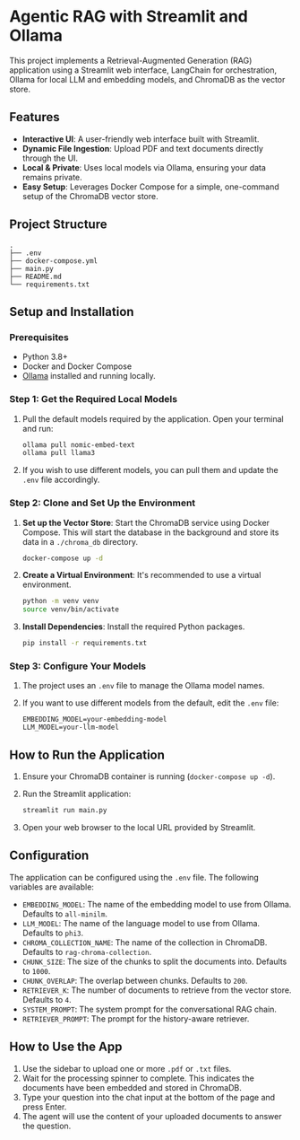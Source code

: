 # Agentic RAG with Streamlit and Ollama

This project implements a Retrieval-Augmented Generation (RAG) application using a Streamlit web interface, LangChain for orchestration, Ollama for local LLM and embedding models, and ChromaDB as the vector store.

## Features

- **Interactive UI**: A user-friendly web interface built with Streamlit.
- **Dynamic File Ingestion**: Upload PDF and text documents directly through the UI.
- **Local & Private**: Uses local models via Ollama, ensuring your data remains private.
- **Easy Setup**: Leverages Docker Compose for a simple, one-command setup of the ChromaDB vector store.

## Project Structure

```
.
├── .env
├── docker-compose.yml
├── main.py
├── README.md
└── requirements.txt
```

## Setup and Installation

### Prerequisites

- Python 3.8+
- Docker and Docker Compose
- [Ollama](https://ollama.com/) installed and running locally.

### Step 1: Get the Required Local Models

1.  Pull the default models required by the application. Open your terminal and run:

    ```bash
    ollama pull nomic-embed-text
    ollama pull llama3
    ```

2.  If you wish to use different models, you can pull them and update the `.env` file accordingly.

### Step 2: Clone and Set Up the Environment

1.  **Set up the Vector Store**: Start the ChromaDB service using Docker Compose. This will start the database in the background and store its data in a `./chroma_db` directory.

    ```bash
    docker-compose up -d
    ```

2.  **Create a Virtual Environment**: It's recommended to use a virtual environment.

    ```bash
    python -m venv venv
    source venv/bin/activate
    ```

3.  **Install Dependencies**: Install the required Python packages.

    ```bash
    pip install -r requirements.txt
    ```

### Step 3: Configure Your Models

1.  The project uses an `.env` file to manage the Ollama model names.
2.  If you want to use different models from the default, edit the `.env` file:

    ```
    EMBEDDING_MODEL=your-embedding-model
    LLM_MODEL=your-llm-model
    ```

## How to Run the Application

1.  Ensure your ChromaDB container is running (`docker-compose up -d`).
2.  Run the Streamlit application:

    ```bash
    streamlit run main.py
    ```

3.  Open your web browser to the local URL provided by Streamlit.

## Configuration

The application can be configured using the `.env` file. The following variables are available:

-   `EMBEDDING_MODEL`: The name of the embedding model to use from Ollama. Defaults to `all-minilm`.
-   `LLM_MODEL`: The name of the language model to use from Ollama. Defaults to `phi3`.
-   `CHROMA_COLLECTION_NAME`: The name of the collection in ChromaDB. Defaults to `rag-chroma-collection`.
-   `CHUNK_SIZE`: The size of the chunks to split the documents into. Defaults to `1000`.
-   `CHUNK_OVERLAP`: The overlap between chunks. Defaults to `200`.
-   `RETRIEVER_K`: The number of documents to retrieve from the vector store. Defaults to `4`.
-   `SYSTEM_PROMPT`: The system prompt for the conversational RAG chain.
-   `RETRIEVER_PROMPT`: The prompt for the history-aware retriever.

## How to Use the App

1.  Use the sidebar to upload one or more `.pdf` or `.txt` files.
2.  Wait for the processing spinner to complete. This indicates the documents have been embedded and stored in ChromaDB.
3.  Type your question into the chat input at the bottom of the page and press Enter.
4.  The agent will use the content of your uploaded documents to answer the question.
